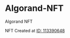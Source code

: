 # Algorand-NFT
Algorand NFT

NFT Created at [ID: 113390648](https://testnet.algoexplorer.io/asset/113390648)
